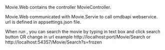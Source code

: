 Movie.Web contains the controller MovieController.

Movie.Web communicated with Movie.Servie to call omdbapi webservice.
url is defined in appsettings.json file.

When run , you can search the movie by typing in text box and click search button OR change in url 
example http://localhost:port/Movie/Search or http://localhost:54357/Movie/Search?s=frozen


